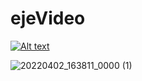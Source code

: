 # ejeVideo
[![Alt text](https://img.youtube.com/vi/4nOlBWCN63U/0.jpg)](https://youtube.com/watch?v=4nOlBWCN63U)

![20220402_163811_0000 (1)](https://user-images.githubusercontent.com/101598299/161403702-83c08ffb-e9de-49f7-b0ca-cd11e4978a19.png)
